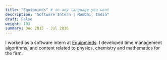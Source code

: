 ```yaml
---
title: "Equipminds" # in any language you want
description: "Software Intern | Mumbai, India"
draft: False
weight: 103
summary: Dec 2015 - Jul 2016
---
```


I worked as a software intern at [Equipminds](http://www.equipminds.com). I developed time management algorithms, and content related to physics, chemistry and mathematics for the firm.